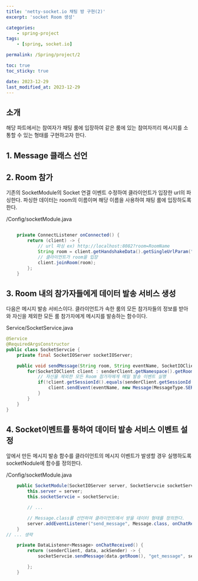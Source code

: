 ```yaml
---
title: 'netty-socket.io 채팅 방 구현(2)'
excerpt: 'socket Room 생성'

categories:
    - spring-project
tags:
    - [spring, socket.io]

permalink: /Spring/project/2

toc: true
toc_sticky: true

date: 2023-12-29
last_modified_at: 2023-12-29
---
```


## 소개

해당 파트에서는 참여자가 채팅 룸에 입장하여 같은 룸에 있는 참여자끼리 메시지를 소통할 수 있는 형태를 구현하고자 한다.

## 1. Message 클래스 선언

## 2. Room 참가

기존의 SocketModule의 Socket 연결 이벤트 수정하여 클라이언트가 입장한 url의 파싱한다.
파싱한 데이터는 room의 이름이며 해당 이름을 사용하여 채팅 룸에 입장하도록 한다.

/Config/socketModule.java

```java

    private ConnectListener onConnected() {
        return (client) -> {
            // url 파싱 ex) http://localhost:8082?room=RoomName
            String room = client.getHandshakeData().getSingleUrlParam("room");
            // 클라이언트가 room을 입장
            client.joinRoom(room);
        };
    }
```

## 3. Room 내의 참가자들에게 데이터 발송 서비스 생성

다음은 메시지 발송 서비스이다.
클라이언트가 속한 룸의 모든 참가자들의 정보를 받아와 자신을 제외한 모든 룸 참가자에게 메시지를 발송하는 함수이다.

Service/SocketService.java

```java
@Service
@RequiredArgsConstructor
public class SocketServcie {
    private final SocketIOServer socketIOServer;

    public void sendMessage(String room, String eventName, SocketIOClient senderClient, String message) {
        for(SocketIOClient client : senderClient.getNamespace().getRoomOperations(room).getClients()) {
            // 자신을 제외한 모든 Room 참가자에게 메일 발송 이벤트 실행
            if(!client.getSessionId().equals(senderClient.getSessionId())) {
                client.sendEvent(eventName, new Message(MessageType.SERVER, message));
            }
        }
    }
}
```

## 4. Socket이벤트를 통하여 데이터 발송 서비스 이벤트 설정

앞에서 만든 메시지 발송 함수를 클라이언트의 메시지 이벤트가 발생할 경우 실행하도록 socketNodule에 함수를 정의한다.

/Config/socketModule.java

```java
    public SocketModule(SocketIOServer server, SocketServcie socketServcie) {
        this.server = server;
        this.socketServcie = socketServcie;

        // ...

        // Message.class를 선언하여 클라이언트에서 받을 데이터 형태를 정의한다.
        server.addEventListener("send_message", Message.class, onChatReceived());
    }
// ... 생략

    private DataListener<Message> onChatReceived() {
        return (senderClient, data, ackSender) -> {
            socketServcie.sendMessage(data.getRoom(), "get_message", senderClient, data.getMessage());

        };
    }
```
